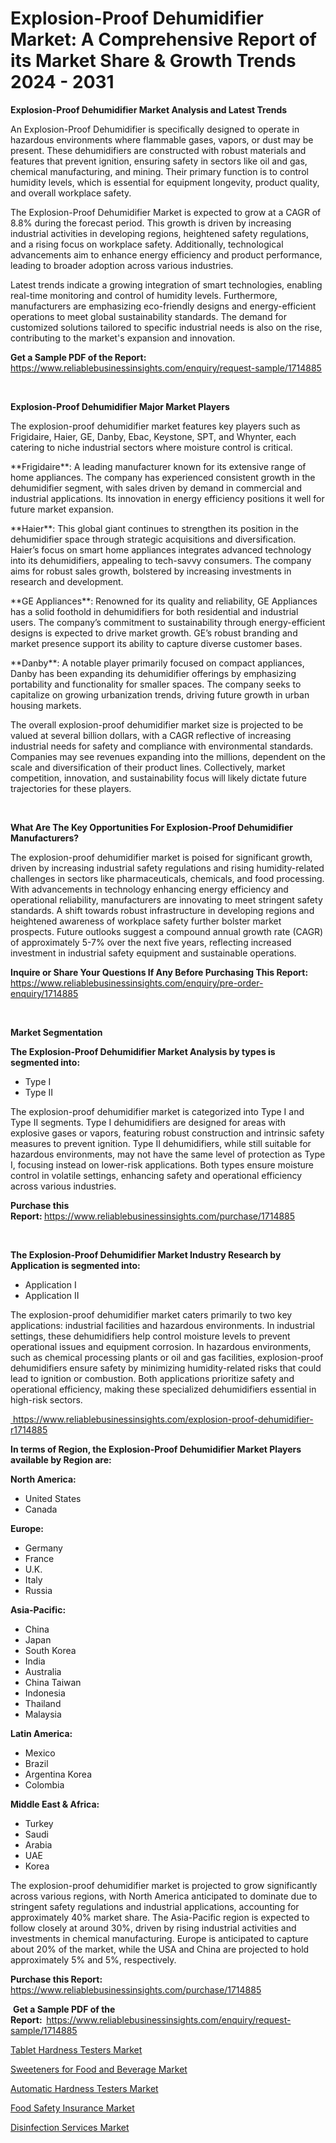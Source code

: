 <p><h1>Explosion-Proof Dehumidifier Market: A Comprehensive Report of its Market Share & Growth Trends 2024 - 2031</h1></p><p><strong>Explosion-Proof Dehumidifier Market Analysis and Latest Trends</strong></p>
<p><p>An Explosion-Proof Dehumidifier is specifically designed to operate in hazardous environments where flammable gases, vapors, or dust may be present. These dehumidifiers are constructed with robust materials and features that prevent ignition, ensuring safety in sectors like oil and gas, chemical manufacturing, and mining. Their primary function is to control humidity levels, which is essential for equipment longevity, product quality, and overall workplace safety.</p><p>The Explosion-Proof Dehumidifier Market is expected to grow at a CAGR of 8.8% during the forecast period. This growth is driven by increasing industrial activities in developing regions, heightened safety regulations, and a rising focus on workplace safety. Additionally, technological advancements aim to enhance energy efficiency and product performance, leading to broader adoption across various industries. </p><p>Latest trends indicate a growing integration of smart technologies, enabling real-time monitoring and control of humidity levels. Furthermore, manufacturers are emphasizing eco-friendly designs and energy-efficient operations to meet global sustainability standards. The demand for customized solutions tailored to specific industrial needs is also on the rise, contributing to the market's expansion and innovation.</p></p>
<p><strong>Get a Sample PDF of the Report:&nbsp;</strong> <a href="https://www.reliablebusinessinsights.com/enquiry/request-sample/1714885?utm_campaign=39&utm_medium=2&utm_source=Github&utm_content=ia&utm_term=23102024&utm_id=explosion-proof-dehumidifier">https://www.reliablebusinessinsights.com/enquiry/request-sample/1714885</a></p>
<p>&nbsp;</p>
<p><strong>Explosion-Proof Dehumidifier Major Market Players</strong></p>
<p><p>The explosion-proof dehumidifier market features key players such as Frigidaire, Haier, GE, Danby, Ebac, Keystone, SPT, and Whynter, each catering to niche industrial sectors where moisture control is critical.</p><p>**Frigidaire**: A leading manufacturer known for its extensive range of home appliances. The company has experienced consistent growth in the dehumidifier segment, with sales driven by demand in commercial and industrial applications. Its innovation in energy efficiency positions it well for future market expansion.</p><p>**Haier**: This global giant continues to strengthen its position in the dehumidifier space through strategic acquisitions and diversification. Haier’s focus on smart home appliances integrates advanced technology into its dehumidifiers, appealing to tech-savvy consumers. The company aims for robust sales growth, bolstered by increasing investments in research and development.</p><p>**GE Appliances**: Renowned for its quality and reliability, GE Appliances has a solid foothold in dehumidifiers for both residential and industrial users. The company’s commitment to sustainability through energy-efficient designs is expected to drive market growth. GE’s robust branding and market presence support its ability to capture diverse customer bases.</p><p>**Danby**: A notable player primarily focused on compact appliances, Danby has been expanding its dehumidifier offerings by emphasizing portability and functionality for smaller spaces. The company seeks to capitalize on growing urbanization trends, driving future growth in urban housing markets.</p><p>The overall explosion-proof dehumidifier market size is projected to be valued at several billion dollars, with a CAGR reflective of increasing industrial needs for safety and compliance with environmental standards. Companies may see revenues expanding into the millions, dependent on the scale and diversification of their product lines. Collectively, market competition, innovation, and sustainability focus will likely dictate future trajectories for these players.</p></p>
<p>&nbsp;</p>
<p><strong>What Are The Key Opportunities For Explosion-Proof Dehumidifier Manufacturers?</strong></p>
<p><p>The explosion-proof dehumidifier market is poised for significant growth, driven by increasing industrial safety regulations and rising humidity-related challenges in sectors like pharmaceuticals, chemicals, and food processing. With advancements in technology enhancing energy efficiency and operational reliability, manufacturers are innovating to meet stringent safety standards. A shift towards robust infrastructure in developing regions and heightened awareness of workplace safety further bolster market prospects. Future outlooks suggest a compound annual growth rate (CAGR) of approximately 5-7% over the next five years, reflecting increased investment in industrial safety equipment and sustainable operations.</p></p>
<p><strong>Inquire or Share Your Questions If Any Before Purchasing This Report:</strong> <a href="https://www.reliablebusinessinsights.com/enquiry/pre-order-enquiry/1714885?utm_campaign=39&utm_medium=2&utm_source=Github&utm_content=ia&utm_term=23102024&utm_id=explosion-proof-dehumidifier">https://www.reliablebusinessinsights.com/enquiry/pre-order-enquiry/1714885</a></p>
<p>&nbsp;</p>
<p><strong>Market Segmentation</strong></p>
<p><strong>The Explosion-Proof Dehumidifier Market Analysis by types is segmented into:</strong></p>
<p><ul><li>Type I</li><li>Type II</li></ul></p>
<p><p>The explosion-proof dehumidifier market is categorized into Type I and Type II segments. Type I dehumidifiers are designed for areas with explosive gases or vapors, featuring robust construction and intrinsic safety measures to prevent ignition. Type II dehumidifiers, while still suitable for hazardous environments, may not have the same level of protection as Type I, focusing instead on lower-risk applications. Both types ensure moisture control in volatile settings, enhancing safety and operational efficiency across various industries.</p></p>
<p><strong>Purchase this Report:&nbsp;</strong><a href="https://www.reliablebusinessinsights.com/purchase/1714885?utm_campaign=39&utm_medium=2&utm_source=Github&utm_content=ia&utm_term=23102024&utm_id=explosion-proof-dehumidifier">https://www.reliablebusinessinsights.com/purchase/1714885</a></p>
<p>&nbsp;</p>
<p><strong>The Explosion-Proof Dehumidifier Market Industry Research by Application is segmented into:</strong></p>
<p><ul><li>Application I</li><li>Application II</li></ul></p>
<p><p>The explosion-proof dehumidifier market caters primarily to two key applications: industrial facilities and hazardous environments. In industrial settings, these dehumidifiers help control moisture levels to prevent operational issues and equipment corrosion. In hazardous environments, such as chemical processing plants or oil and gas facilities, explosion-proof dehumidifiers ensure safety by minimizing humidity-related risks that could lead to ignition or combustion. Both applications prioritize safety and operational efficiency, making these specialized dehumidifiers essential in high-risk sectors.</p></p>
<p><a href="https://www.reliablebusinessinsights.com/explosion-proof-dehumidifier-r1714885?utm_campaign=39&utm_medium=2&utm_source=Github&utm_content=ia&utm_term=23102024&utm_id=explosion-proof-dehumidifier">&nbsp;https://www.reliablebusinessinsights.com/explosion-proof-dehumidifier-r1714885</a></p>
<p><strong>In terms of Region, the Explosion-Proof Dehumidifier Market Players available by Region are:</strong></p>
<p>
    <p> <strong> North America: </strong>
        <ul>
            <li>United States</li>
            <li>Canada</li>
        </ul>
        </p> 
    <p> <strong> Europe: </strong>
        <ul>
            <li>Germany</li>
            <li>France</li>
            <li>U.K.</li>
            <li>Italy</li>
            <li>Russia</li>
        </ul>
        </p> 
    <p> <strong> Asia-Pacific: </strong>
        <ul>
            <li>China</li>
            <li>Japan</li>
            <li>South Korea</li>
            <li>India</li>
            <li>Australia</li>
            <li>China Taiwan</li>
            <li>Indonesia</li>
            <li>Thailand</li>
            <li>Malaysia</li>
        </ul>
        </p> 
    <p> <strong> Latin America: </strong>
        <ul>
            <li>Mexico</li>
            <li>Brazil</li>
            <li>Argentina Korea</li>
            <li>Colombia</li>
        </ul>
        </p> 
    <p> <strong> Middle East & Africa: </strong>
        <ul>
            <li>Turkey</li>
            <li>Saudi</li>
            <li>Arabia</li>
            <li>UAE</li>
            <li>Korea</li>
        </ul>
    </p>
    </p>
<p><p>The explosion-proof dehumidifier market is projected to grow significantly across various regions, with North America anticipated to dominate due to stringent safety regulations and industrial applications, accounting for approximately 40% market share. The Asia-Pacific region is expected to follow closely at around 30%, driven by rising industrial activities and investments in chemical manufacturing. Europe is anticipated to capture about 20% of the market, while the USA and China are projected to hold approximately 5% and 5%, respectively.</p></p>
<p><strong>Purchase this Report: </strong><a href="https://www.reliablebusinessinsights.com/purchase/1714885?utm_campaign=39&utm_medium=2&utm_source=Github&utm_content=ia&utm_term=23102024&utm_id=explosion-proof-dehumidifier">https://www.reliablebusinessinsights.com/purchase/1714885</a></p>
<p>&nbsp;<strong>Get a Sample PDF of the Report:&nbsp;&nbsp;</strong><a href="https://www.reliablebusinessinsights.com/enquiry/request-sample/1714885?utm_campaign=39&utm_medium=2&utm_source=Github&utm_content=ia&utm_term=23102024&utm_id=explosion-proof-dehumidifier">https://www.reliablebusinessinsights.com/enquiry/request-sample/1714885</a></p>
<p><strong></strong></p>
<p><p><a href="https://issuu.com/reportprime-2/docs/tablet-hardness-testers-market-size_8d5ec8e3090fbe?utm_campaign=39&utm_medium=2&utm_source=Github&utm_content=ia&utm_term=23102024&utm_id=explosion-proof-dehumidifier">Tablet Hardness Testers Market</a></p><p><a href="https://github.com/delorasywf/Market-Research-Report-List-1/blob/main/sweeteners-for-food-and-beverage-market.md?utm_campaign=39&utm_medium=2&utm_source=Github&utm_content=ia&utm_term=23102024&utm_id=explosion-proof-dehumidifier">Sweeteners for Food and Beverage Market</a></p><p><a href="https://issuu.com/reportprime-2/docs/automatic-hardness-testers-market-s_93ef973f4bbc79?utm_campaign=39&utm_medium=2&utm_source=Github&utm_content=ia&utm_term=23102024&utm_id=explosion-proof-dehumidifier">Automatic Hardness Testers Market</a></p><p><a href="https://www.linkedin.com/pulse/food-safety-insurance-market-growth-outlook-from-2024-2031-2ix0c?utm_campaign=39&utm_medium=2&utm_source=Github&utm_content=ia&utm_term=23102024&utm_id=explosion-proof-dehumidifier">Food Safety Insurance Market</a></p><p><a href="https://www.linkedin.com/pulse/strategic-market-insights-navigating-global-disinfection-wcdrc?utm_campaign=39&utm_medium=2&utm_source=Github&utm_content=ia&utm_term=23102024&utm_id=explosion-proof-dehumidifier">Disinfection Services Market</a></p></p>